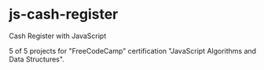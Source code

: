 # js-cash-register

Cash Register with JavaScript

5 of 5 projects for "FreeCodeCamp" certification "JavaScript Algorithms and Data Structures".


